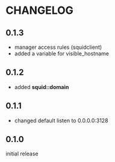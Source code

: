 # CHANGELOG

## 0.1.3

* manager access rules (squidclient)
* added a variable for visible_hostname

## 0.1.2

* added **squid::domain**

## 0.1.1

* changed default listen to 0.0.0.0:3128

## 0.1.0

initial release
